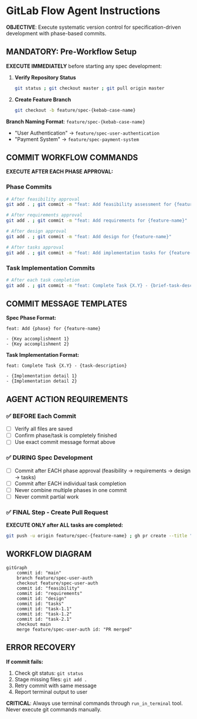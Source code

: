 # GitLab Flow Agent Instructions

**OBJECTIVE**: Execute systematic version control for specification-driven development with phase-based commits.

## MANDATORY: Pre-Workflow Setup

**EXECUTE IMMEDIATELY** before starting any spec development:

1. **Verify Repository Status**
   ```bash
   git status ; git checkout master ; git pull origin master
   ```

2. **Create Feature Branch** 
   ```bash
   git checkout -b feature/spec-{kebab-case-name}
   ```

**Branch Naming Format**: `feature/spec-{kebab-case-name}`
- "User Authentication" → `feature/spec-user-authentication`
- "Payment System" → `feature/spec-payment-system`

## COMMIT WORKFLOW COMMANDS

**EXECUTE AFTER EACH PHASE APPROVAL:**

### Phase Commits
```bash
# After feasibility approval
git add . ; git commit -m "feat: Add feasibility assessment for {feature-name}"

# After requirements approval  
git add . ; git commit -m "feat: Add requirements for {feature-name}"

# After design approval
git add . ; git commit -m "feat: Add design for {feature-name}"

# After tasks approval
git add . ; git commit -m "feat: Add implementation tasks for {feature-name}"
```

### Task Implementation Commits
```bash
# After each task completion
git add . ; git commit -m "feat: Complete Task {X.Y} - {brief-task-description}"
```

## COMMIT MESSAGE TEMPLATES

**Spec Phase Format:**
```
feat: Add {phase} for {feature-name}

- {Key accomplishment 1}
- {Key accomplishment 2}
```

**Task Implementation Format:**
```
feat: Complete Task {X.Y} - {task-description}

- {Implementation detail 1}
- {Implementation detail 2}
```

## AGENT ACTION REQUIREMENTS

### ✅ BEFORE Each Commit
- [ ] Verify all files are saved
- [ ] Confirm phase/task is completely finished
- [ ] Use exact commit message format above

### ✅ DURING Spec Development
- [ ] Commit after EACH phase approval (feasibility → requirements → design → tasks)
- [ ] Commit after EACH individual task completion
- [ ] Never combine multiple phases in one commit
- [ ] Never commit partial work

### ✅ FINAL Step - Create Pull Request
**EXECUTE ONLY after ALL tasks are completed:**
```bash
git push -u origin feature/spec-{feature-name} ; gh pr create --title "Spec: {Feature Name}" --body "Implementation of {feature-name} specification"
```

## WORKFLOW DIAGRAM

```mermaid
gitGraph
    commit id: "main"
    branch feature/spec-user-auth
    checkout feature/spec-user-auth
    commit id: "feasibility"
    commit id: "requirements"
    commit id: "design"
    commit id: "tasks"
    commit id: "task-1.1"
    commit id: "task-1.2"
    commit id: "task-2.1"
    checkout main
    merge feature/spec-user-auth id: "PR merged"
```

## ERROR RECOVERY

**If commit fails:**
1. Check git status: `git status`
2. Stage missing files: `git add .`
3. Retry commit with same message
4. Report terminal output to user

**CRITICAL**: Always use terminal commands through `run_in_terminal` tool. Never execute git commands manually.